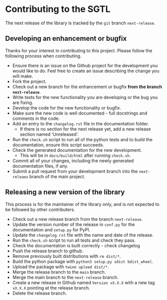 # Contributing to the SGTL

The next release of the library is tracked by the `git` branch `next-release`.

## Developing an enhancement or bugfix
Thanks for your interest in contributing to this project. Please follow the following process when contributing.

* Ensure there is an issue on the Github project for the development you would like to do. Feel free to create an issue describing the change you will make.
* Fork the project.
* Check out a new branch for the enhancement or bugfix **from the branch `next-release`**.
* Write tests for the new functionality you are developing or the bug you are fixing.
* Develop the code for the new functionality or bugfix.
* Make sure the new code is well documented - full docstrings and comments in the code.
* Add an entry to the `changelog.rst` file in the documentation folder.
  * If there is no section for the next release yet, add a new release section named 'Unreleased'.
* Run the `check.sh` script to run all of the python tests and to build the documentation, ensure this script succeeds.
* Check the generated documentation for the new development.
  * This will be in `docs/build/html` after running `check.sh`.
* Commit all of your changes, including the newly generated documentation files, if any.
* Submit a pull request from your development branch into the `next-releaes` branch of the main project.

## Releasing a new version of the library
This process is for the maintainer of the library only, and is not expected to be followed by other contributers.

* Check out a new release branch from the branch `next-release`.
* Update the version number of the release in `conf.py` for the documentation and `setup.py` for PyPI.
* Update the `changelog.rst` file with the name and date of the release.
* Run the `check.sh` script to run all tests and check they pass.
* Check the documentation is built correctly - check changelog
* Push the release branch to github.
* Remove previously built distributions with `rm dist/*`.
* Build the python package with `python3 setup.py sdist bdist_wheel`.
* Upload the package with `twine upload dist/*`.
* Merge the release branch to the `main` branch.
* Merge the main branch to the `next-release` branch.
* Create a new release in Github named `Version vX.X.X` with a new tag `vX.X.X` pointing at the release branch.
* Delete the release branch.
